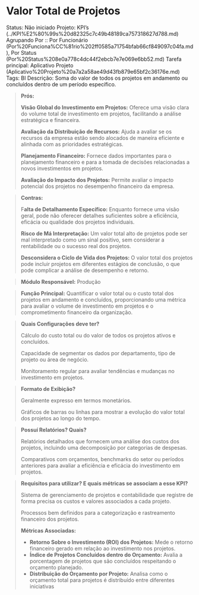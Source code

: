 # Valor Total de Projetos

Status: Não iniciado
Projeto: KPI’s (../KPI%E2%80%99s%20d82325c7c49b48189ca757318627d788.md)
Agrupando Por :: Por Funcionário (Por%20Funciona%CC%81rio%202ff0585a71754bfab66cf849097c04fa.md), Por Status (Por%20Status%208e0a778c4dc44f2ebcb7e7e069e6bb52.md)
Tarefa principal: Aplicativo Projeto (Aplicativo%20Projeto%20a7a2a58ae49d43fb879e65bf2c36176e.md)
Tags: BI
Descrição: Soma do valor de todos os projetos em andamento ou concluídos dentro de um período específico.

> **Prós:**
> 
> 
> **Visão Global do Investimento em Projetos:** Oferece uma visão clara do volume total de investimento em projetos, facilitando a análise estratégica e financeira.
> 
> **Avaliação da Distribuição de Recursos:** Ajuda a avaliar se os recursos da empresa estão sendo alocados de maneira eficiente e alinhada com as prioridades estratégicas.
> 
> **Planejamento Financeiro:** Fornece dados importantes para o planejamento financeiro e para a tomada de decisões relacionadas a novos investimentos em projetos.
> 
> **Avaliação do Impacto dos Projetos:** Permite avaliar o impacto potencial dos projetos no desempenho financeiro da empresa.
> 

> **Contras:**
> 
> 
> F**alta de Detalhamento Específico:** Enquanto fornece uma visão geral, pode não oferecer detalhes suficientes sobre a eficiência, eficácia ou qualidade dos projetos individuais.
> 
> **Risco de Má Interpretação:** Um valor total alto de projetos pode ser mal interpretado como um sinal positivo, sem considerar a rentabilidade ou o sucesso real dos projetos.
> 
> **Desconsidera o Ciclo de Vida dos Projetos:** O valor total dos projetos pode incluir projetos em diferentes estágios de conclusão, o que pode complicar a análise de desempenho e retorno.
> 

> **Módulo Responsável:**
Produção
> 

> **Função Principal:**
Quantificar o valor total ou o custo total dos projetos em andamento e concluídos, proporcionando uma métrica para avaliar o volume de investimento em projetos e o comprometimento financeiro da organização.
> 

> **Quais Configurações deve ter?**
> 
> 
> Cálculo do custo total ou do valor de todos os projetos ativos e concluídos.
> 
> Capacidade de segmentar os dados por departamento, tipo de projeto ou área de negócio.
> 
> Monitoramento regular para avaliar tendências e mudanças no investimento em projetos.
> 

> **Formato de Exibição?**
> 
> 
> Geralmente expresso em termos monetários.
> 
> Gráficos de barras ou linhas para mostrar a evolução do valor total dos projetos ao longo do tempo.
> 

> **Possuí Relatórios? Quais?**
> 
> 
> Relatórios detalhados que fornecem uma análise dos custos dos projetos, incluindo uma decomposição por categorias de despesas.
> 
> Comparativos com orçamentos, benchmarks do setor ou períodos anteriores para avaliar a eficiência e eficácia do investimento em projetos.
> 

> **Requisitos para utilizar? E quais métricas se associam a esse KPI?**
> 
> 
> Sistema de gerenciamento de projetos e contabilidade que registre de forma precisa os custos e valores associados a cada projeto.
> 
> Processos bem definidos para a categorização e rastreamento financeiro dos projetos.
> 
> **Métricas Associadas:**
> 
> - **Retorno Sobre o Investimento (ROI) dos Projetos:** Mede o retorno financeiro gerado em relação ao investimento nos projetos.
> - **Índice de Projetos Concluídos dentro do Orçamento:** Avalia a porcentagem de projetos que são concluídos respeitando o orçamento planejado.
> - **Distribuição do Orçamento por Projeto:** Analisa como o orçamento total para projetos é distribuído entre diferentes iniciativas